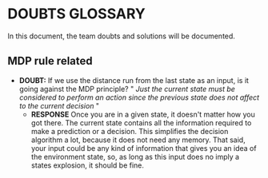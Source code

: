 # DOUBTS GLOSSARY

In this document, the team doubts and solutions will be documented.

## MDP rule related

- **DOUBT:** If we use the distance run from the last state as an input, is it going against the MDP principle?
   " *Just the current state must be considered to perform an action since the previous state does not affect to the current
  decision* " 
  - **RESPONSE** Once you are in a given state, it doesn't matter how you got there. The current state contains all the information required to make a prediction or a decision. This simplifies the decision algorithm a lot, because it does not need any memory.
  That said, your input could be any kind of information that gives you an idea of the environment state, so, as long as this input does no imply a states explosion, it should be fine.